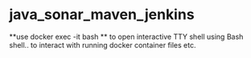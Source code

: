 # java_sonar_maven_jenkins




**use docker exec -it <container ID> bash
**
to open interactive TTY shell using Bash shell.. to interact with running docker container files etc. 

